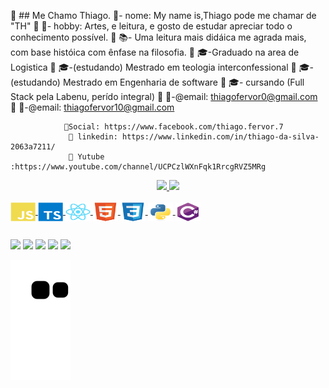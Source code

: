 🍔 ## Me Chamo Thiago.
👹- nome: My name is,Thiago pode me chamar de "TH"
🍔       🤛- hobby: Artes, e leitura, e gosto de estudar apreciar todo o conhecimento possível.
🍔            📚- Uma leitura mais didáica me agrada mais, com base históica com ênfase na filosofia. 
🍔                  🎓-Graduado na area de Logistica 
🍔              🎓-(estudando) Mestrado em teologia interconfessional 
🍔           🎓- (estudando) Mestrado em Engenharia de software
🍔       🎓- cursando (Full Stack pela Labenu, perído integral)
🍔    📧-@email: thiagofervor0@gmail.com 
🍔 📧-@email: thiagofervor10@gmail.com
                
                🐧Social: https://www.facebook.com/thiago.fervor.7
                 🐧 linkedin: https://www.linkedin.com/in/thiago-da-silva-2063a7211/
                 🐧 Yutube :https://www.youtube.com/channel/UCPCzlWXnFqk1RrcgRVZ5MRg
                 


<div align="center">
  <a href="https://github.com/thart10">
  <img height="180em" src="https://github-readme-stats.vercel.app/api?username=Thart10&show_icons=true&theme=aura&include_all_commits=true&count_private=true"/>
  <img height="180em" src="https://github-readme-stats.vercel.app/api/top-langs/?username=Thart10&layout=compact&langs_count=7&theme=dark"/>
</div>
<div style="display: inline_block"><br>
  <img align="center" alt="Thart10-Js" height="30" width="40" src="https://raw.githubusercontent.com/devicons/devicon/master/icons/javascript/javascript-plain.svg">
  <img align="center" alt="THart10-Ts" height="30" width="40" src="https://raw.githubusercontent.com/devicons/devicon/master/icons/typescript/typescript-plain.svg">
  <img align="center" alt="ThArt10    -React" height="30" width="40" src="https://raw.githubusercontent.com/devicons/devicon/master/icons/react/react-original.svg">
  <img align="center" alt="ThArt10-HTML" height="30" width="40" src="https://raw.githubusercontent.com/devicons/devicon/master/icons/html5/html5-original.svg">
  <img align="center" alt="ThArt10-CSS" height="30" width="40" src="https://raw.githubusercontent.com/devicons/devicon/master/icons/css3/css3-original.svg">
  <img align="center" alt="ThArt10-Python" height="30" width="40" src="https://raw.githubusercontent.com/devicons/devicon/master/icons/python/python-original.svg">
  <img align="center" alt="ThArt-Csharp" height="30" width="40" src="https://raw.githubusercontent.com/devicons/devicon/master/icons/csharp/csharp-original.svg">
 </div>
  
##

<div>

<a href="https://www.youtube.com/channel/UCPCzlWXnFqk1RrcgRVZ5MRg" target="_blank"><img src="https://img.shields.io/badge/YouTube-FF0000?style=for-the-badge&logo=youtube&logoColor=white" target="_blank"></a>
  <a href="https://www.instagram.com/th.art.jsc/" target="_blank"><img src="https://img.shields.io/badge/-Instagram-%23E4405F?style=for-the-badge&logo=instagram&logoColor=white" target="_blank"></a>
 	 <a href="https://discord.com/channels/@me" target="_blank"><img src="https://img.shields.io/badge/Discord-7289DA?style=for-the-badge&logo=discord&logoColor=white" target="_blank"></a> 
  <a href = "contato:thiagofervor10@gmail.com"><img src="https://img.shields.io/badge/-Gmail-%23333?style=for-the-badge&logo=gmail&logoColor=white" target="_blank"></a>
  <a href="https://www.linkedin.com/in/thiago-da-silva-2063a7211" target="_blank"><img src="https://img.shields.io/badge/-LinkedIn-%230077B5?style=for-the-badge&logo=linkedin&logoColor=white" target="_blank"></a> 
  
 
 
  ![Snake animation](https://github.com/rafaballerini/rafaballerini/blob/output/github-contribution-grid-snake.svg)
 

</div>
